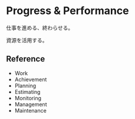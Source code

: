 # Progress & Performance

仕事を進める、終わらせる。

資源を活用する。

## Reference

- Work
- Achievement
- Planning
- Estimating
- Monitoring
- Management
- Maintenance
